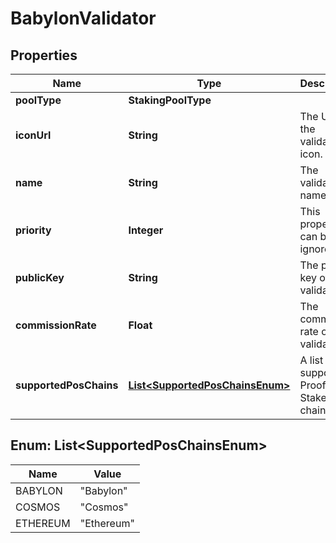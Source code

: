 

# BabylonValidator


## Properties

| Name | Type | Description | Notes |
|------------ | ------------- | ------------- | -------------|
|**poolType** | **StakingPoolType** |  |  |
|**iconUrl** | **String** | The URL of the validator&#39;s icon. |  [optional] |
|**name** | **String** | The validator&#39;s name. |  |
|**priority** | **Integer** | This property can be ignored. |  [optional] |
|**publicKey** | **String** | The public key of the validator. |  [optional] |
|**commissionRate** | **Float** | The commission rate of the validator. |  [optional] |
|**supportedPosChains** | [**List&lt;SupportedPosChainsEnum&gt;**](#List&lt;SupportedPosChainsEnum&gt;) | A list of supported Proof-of-Stake (PoS) chains. |  [optional] |



## Enum: List&lt;SupportedPosChainsEnum&gt;

| Name | Value |
|---- | -----|
| BABYLON | &quot;Babylon&quot; |
| COSMOS | &quot;Cosmos&quot; |
| ETHEREUM | &quot;Ethereum&quot; |



